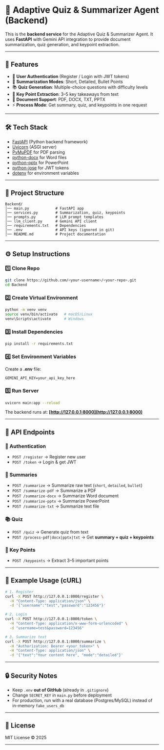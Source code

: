 # 📘 Adaptive Quiz & Summarizer Agent (Backend)

This is the **backend service** for the Adaptive Quiz & Summarizer Agent.
It uses **FastAPI** with Gemini API integration to provide document summarization, quiz generation, and keypoint extraction.

---

## 🚀 Features

* 🔑 **User Authentication** (Register / Login with JWT tokens)
* 📝 **Summarization Modes**: Short, Detailed, Bullet Points
* 📚 **Quiz Generation**: Multiple-choice questions with difficulty levels
* 📌 **Key Point Extraction**: 3–5 key takeaways from text
* 📂 **Document Support**: PDF, DOCX, TXT, PPTX
* ⚡ **Process Mode**: Get summary, quiz, and keypoints in one request

---

## 🛠️ Tech Stack

* [FastAPI](https://fastapi.tiangolo.com/) (Python backend framework)
* [Uvicorn](https://www.uvicorn.org/) (ASGI server)
* [PyMuPDF](https://pymupdf.readthedocs.io/) for PDF parsing
* [python-docx](https://python-docx.readthedocs.io/) for Word files
* [python-pptx](https://python-pptx.readthedocs.io/) for PowerPoint
* [python-jose](https://python-jose.readthedocs.io/) for JWT tokens
* [dotenv](https://pypi.org/project/python-dotenv/) for environment variables

---

## 📂 Project Structure

```
Backend/
│── main.py            # FastAPI app
│── services.py        # Summarization, quiz, keypoints
│── prompts.py         # LLM prompt templates
│── llm_client.py      # Gemini API client
│── requirements.txt   # Dependencies
│── .env               # API keys (ignored in git)
│── README.md          # Project documentation
```

---

## ⚙️ Setup Instructions

### 1️⃣ Clone Repo

```bash
git clone https://github.com/<your-username>/<your-repo>.git
cd Backend
```

### 2️⃣ Create Virtual Environment

```bash
python -m venv venv
source venv/bin/activate   # macOS/Linux
venv\Scripts\activate      # Windows
```

### 3️⃣ Install Dependencies

```bash
pip install -r requirements.txt
```

### 4️⃣ Set Environment Variables

Create a **.env** file:

```
GEMINI_API_KEY=your_api_key_here
```

### 5️⃣ Run Server

```bash
uvicorn main:app --reload
```

The backend runs at: **[http://127.0.0.1:8000](http://127.0.0.1:8000)**

---

## 📌 API Endpoints

### 🔑 Authentication

* `POST /register` → Register new user
* `POST /token` → Login & get JWT

### 📝 Summaries

* `POST /summarize` → Summarize raw text (`short`, `detailed`, `bullet`)
* `POST /summarize-pdf` → Summarize a PDF
* `POST /summarize-docx` → Summarize Word document
* `POST /summarize-pptx` → Summarize PowerPoint
* `POST /summarize-txt` → Summarize text file

### 📚 Quiz

* `POST /quiz` → Generate quiz from text
* `POST /process-pdf|docx|pptx|txt` → Get **summary + quiz + keypoints**

### 📌 Key Points

* `POST /keypoints` → Extract 3–5 important points

---

## 🧪 Example Usage (cURL)

```bash
# 1. Register
curl -X POST http://127.0.0.1:8000/register \
  -H "Content-Type: application/json" \
  -d '{"username":"test","password":"123456"}'

# 2. Login
curl -X POST http://127.0.0.1:8000/token \
  -H "Content-Type: application/x-www-form-urlencoded" \
  -d "username=test&password=123456"

# 3. Summarize text
curl -X POST http://127.0.0.1:8000/summarize \
  -H "Authorization: Bearer <your_token>" \
  -H "Content-Type: application/json" \
  -d '{"text":"Your content here", "mode":"detailed"}'
```

---

## 🔒 Security Notes

* Keep `.env` **out of GitHub** (already in `.gitignore`)
* Change `SECRET_KEY` in `main.py` before deployment
* For production, run with a real database (Postgres/MySQL) instead of in-memory `fake_users_db`

---

## 📜 License

MIT License © 2025

---
